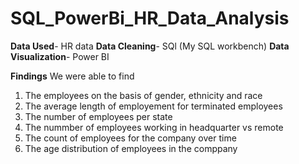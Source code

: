 # SQL_PowerBi_HR_Data_Analysis

**Data Used**- HR data
**Data Cleaning**- SQl (My SQL workbench)
**Data Visualization**- Power BI

**Findings**
 We were able to find
1) The employees on the basis of gender, ethnicity and race
2) The average length of employement for terminated employees
3) The number of employees per state
4) The nummber of employees working in headquarter vs remote
5) The count of employees for the company over time
6) The age distribution of employees in the comppany
